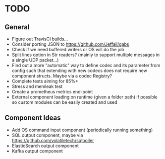 # TODO

## General

-   Figure out TravisCI builds...
-   Consider porting JSON to https://github.com/Jeffail/gabs
-   Check if we need buffered writers or OS will do the job
-   Split lines option in Str readers? (mainly to support multiple messages in a
    single UDP packet...)
-   Find out a more "automatic" way to define codec and its parameter from config
    such that extending with new codecs does not require new component structs.
    Maybe via a codec Registry?
-   Complete tests aiming for 85%+
-   Stress and memleak test
-   Create a prometheus metrics end-point
-   External component loading on runtime (given a folder path) if possible so
    custom modules can be easily created and used

## Component Ideas

-   Add OS command input component (periodically running something)
-   SQL output component, maybe via https://github.com/volatiletech/sqlboiler
-   ElasticSearch output component
-   Kafka output component
